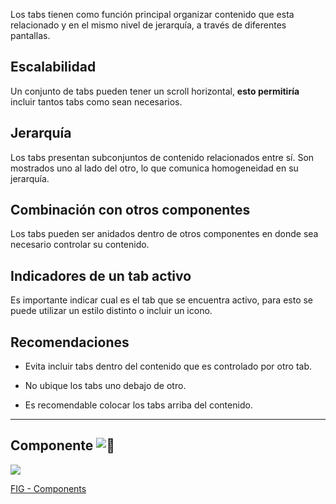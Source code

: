 Los tabs tienen como función principal organizar contenido que esta relacionado y en el mismo nivel de jerarquía, a través de diferentes pantallas.

## Escalabilidad

Un conjunto de tabs pueden tener un scroll horizontal, **esto permitiría** incluir tantos tabs como sean necesarios.

## Jerarquía

Los tabs presentan subconjuntos de contenido relacionados entre sí. Son mostrados uno al lado del otro, lo que comunica homogeneidad en su jerarquía.

## Combinación con otros componentes

Los tabs pueden ser anidados dentro de otros componentes en donde sea necesario controlar su contenido.

## Indicadores de un tab activo

Es importante indicar cual es el tab que se encuentra activo, para esto se puede utilizar un estilo distinto o incluir un icono.

## Recomendaciones

-   Evita incluir tabs dentro del contenido que es controlado por otro tab.
    
-   No ubique los tabs uno debajo de otro.
    
-   Es recomendable colocar los tabs arriba del contenido.
    

---

## Componente ![:link:](https://pf-emoji-service--cdn.us-east-1.prod.public.atl-paas.net/standard/caa27a19-fc09-4452-b2b4-a301552fd69c/64x64/1f517.png)

![](https://static.figma.com/uploads/b6df2735e4cb368306acf5480b50f96e69f96099)

[FIG - Components](https://www.figma.com/file/adTpzuue9VJyGt5D6bb45F/FIG---Components?node-id=2143%3A2450)